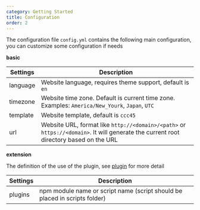 ```yaml
---
category: Getting Started
title: Configuration
order: 2
---
```


The configuration file `config.yml` contains the following main configuration, you can customize some configuration if needs

**basic**

Settings | Description
--- | ---
language | Website language, requires theme support, default is `en`
timezone | Website time zone. Default is current time zone. Examples: `America/New_Yourk`, `Japan`, `UTC`
template | Website template, default is `ccc45`
url | Website URL, format like `http://<domain>/<path>` or `https://<domain>`. It will generate the current root directory based on the URL

**extension**

The definition of the use of the plugin, see [plugin](/docs/plugin/) for more detail

Settings | Description
--- | ---
plugins | npm module name or script name (script should be placed in scripts folder)
